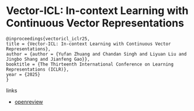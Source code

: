 # Vector-ICL: In-context Learning with Continuous Vector Representations

```
@inproceedings{vectoricl_iclr25,
title = {Vector-ICL: In-context Learning with Continuous Vector Representations},
author = {author = {Yufan Zhuang and Chandan Singh and Liyuan Liu and Jingbo Shang and Jianfeng Gao}},
booktitle = {The Thirteenth International Conference on Learning Representations (ICLR)},
year = {2025}
}
```

links
- [openreview](https://openreview.net/forum?id=xing7dDGh3)
